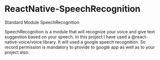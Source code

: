 # ReactNative-SpeechRecognition

Standard Module SpeechRecognition

SpeechRecognition is a module that will recognize your voice and give text suggestion based on your speech. In this project I have used a @react-native-voice/voice library. It will used a google speech recognition. So record permission is mandatory to provide to google app as well as to your project also.
